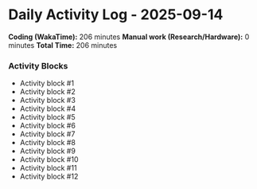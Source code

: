 # Daily Activity Log - 2025-09-14

**Coding (WakaTime):** 206 minutes
**Manual work (Research/Hardware):** 0 minutes
**Total Time:** 206 minutes

### Activity Blocks
- Activity block #1
- Activity block #2
- Activity block #3
- Activity block #4
- Activity block #5
- Activity block #6
- Activity block #7
- Activity block #8
- Activity block #9
- Activity block #10
- Activity block #11
- Activity block #12
